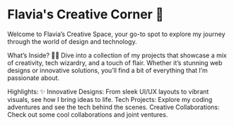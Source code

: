 # Flavia's Creative Corner 🚀 
Welcome to Flavia’s Creative Space, your go-to spot to explore my journey through the world of design and technology. 

What’s Inside? 🕵️‍♀️
Dive into a collection of my projects that showcase a mix of creativity, tech wizardry, and a touch of flair. Whether it’s stunning web designs or innovative solutions, you’ll find a bit of everything that I’m passionate about.

Highlights: ✨ 
Innovative Designs: From sleek UI/UX layouts to vibrant visuals, see how I bring ideas to life.
Tech Projects: Explore my coding adventures and see the tech behind the scenes.
Creative Collaborations: Check out some cool collaborations and joint ventures.

 
 

